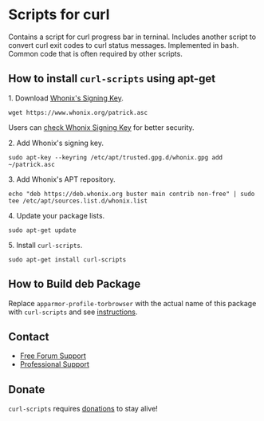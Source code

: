 # Scripts for curl #

Contains a script for curl progress bar in terninal. Includes another script
to convert curl exit codes to curl status messages. Implemented in bash.
Common code that is often required by other scripts.
## How to install `curl-scripts` using apt-get ##

1\. Download [Whonix's Signing Key]().

```
wget https://www.whonix.org/patrick.asc
```

Users can [check Whonix Signing Key](https://www.whonix.org/wiki/Whonix_Signing_Key) for better security.

2\. Add Whonix's signing key.

```
sudo apt-key --keyring /etc/apt/trusted.gpg.d/whonix.gpg add ~/patrick.asc
```

3\. Add Whonix's APT repository.

```
echo "deb https://deb.whonix.org buster main contrib non-free" | sudo tee /etc/apt/sources.list.d/whonix.list
```

4\. Update your package lists.

```
sudo apt-get update
```

5\. Install `curl-scripts`.

```
sudo apt-get install curl-scripts
```

## How to Build deb Package ##

Replace `apparmor-profile-torbrowser` with the actual name of this package with `curl-scripts` and see [instructions](https://www.whonix.org/wiki/Dev/Build_Documentation/apparmor-profile-torbrowser).

## Contact ##

* [Free Forum Support](https://forums.whonix.org)
* [Professional Support](https://www.whonix.org/wiki/Professional_Support)

## Donate ##

`curl-scripts` requires [donations](https://www.whonix.org/wiki/Donate) to stay alive!
